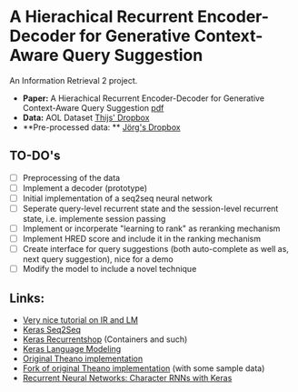 # A Hierachical Recurrent Encoder-Decoder for Generative Context-Aware Query Suggestion

An Information Retrieval 2 project.

- **Paper:** A Hierachical Recurrent Encoder-Decoder for Generative Context-Aware Query Suggestion [pdf](https://arxiv.org/abs/1507.02221)
- **Data:** AOL Dataset [Thijs' Dropbox](https://www.dropbox.com/s/thuv05pl3wyz6lq/aol-data.tar?dl=0)
- **Pre-processed data: ** [Jörg's Dropbox](https://www.dropbox.com/sh/zm430xgouaibo5q/AABO9OuWDlkqMI5nYM9vgS80a?dl=0)

## TO-DO's 

- [ ] Preprocessing of the data
- [ ] Implement a decoder (prototype)
- [ ] Initial implementation of a seq2seq neural network
- [ ] Seperate query-level recurrent state and the session-level recurrent state, i.e. implemente session passing
- [ ] Implement or incorperate "learning to rank" as reranking mechanism
- [ ] Implement HRED score and include it in the ranking mechanism
- [ ] Create interface for query suggestions (both auto-complete as well as, next query suggestion), nice for a demo
- [ ] Modify the model to include a novel technique

## Links:

- [Very nice tutorial on IR and LM](http://benjaminbolte.com/blog/2016/keras-language-modeling.html#word-embeddings)
- [Keras Seq2Seq](https://github.com/farizrahman4u/seq2seq)
- [Keras Recurrentshop](https://github.com/datalogai/recurrentshop) (Containers and such)
- [Keras Language Modeling](https://github.com/codekansas/keras-language-modeling)
- [Original Theano implementation](https://github.com/sordonia/hred-qs)
- [Fork of original Theano implementation](https://github.com/sweaterr/hred-qs) (with some sample data)
- [Recurrent Neural Networks: Character RNNs with Keras](http://ml4a.github.io/guides/recurrent_neural_networks/)
